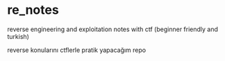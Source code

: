 # re_notes
reverse engineering and exploitation notes with ctf (beginner friendly and turkish)

reverse konularını ctflerle pratik yapacağım repo
